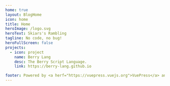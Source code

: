 ```yaml
---
home: true
layout: BlogHome
icon: home
title: Home
heroImage: /logo.svg
heroText: Skiars's Rambling
tagline: No code, no bug!
heroFullScreen: false
projects:
  - icon: project
    name: Berry Lang
    desc: The Berry Script Language.
    link: https://berry-lang.github.io

footer: Powered by <a herf="https://vuepress.vuejs.org">VuePress</a> and <a herf="https://theme-hope.vuejs.press">VuePress Theme Hope</a>.
---
```

